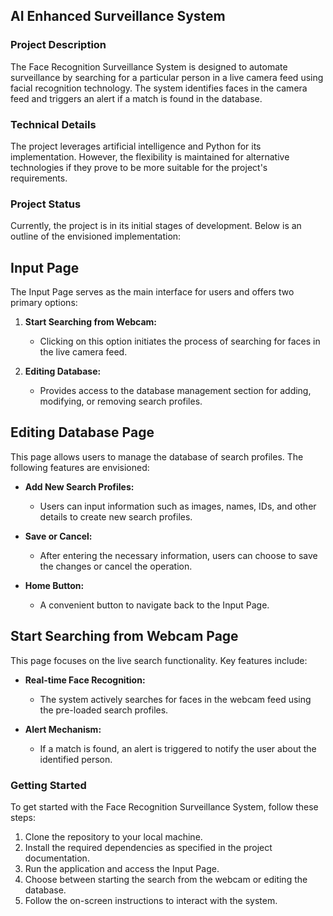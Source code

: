 ## AI Enhanced Surveillance System

### Project Description

The Face Recognition Surveillance System is designed to automate surveillance by searching for a particular person in a live camera feed using facial recognition technology. The system identifies faces in the camera feed and triggers an alert if a match is found in the database.

### Technical Details

The project leverages artificial intelligence and Python for its implementation. However, the flexibility is maintained for alternative technologies if they prove to be more suitable for the project's requirements.

### Project Status

Currently, the project is in its initial stages of development. Below is an outline of the envisioned implementation:

## Input Page

The Input Page serves as the main interface for users and offers two primary options:

1. **Start Searching from Webcam:**
   - Clicking on this option initiates the process of searching for faces in the live camera feed.
   
2. **Editing Database:**
   - Provides access to the database management section for adding, modifying, or removing search profiles.

## Editing Database Page

This page allows users to manage the database of search profiles. The following features are envisioned:

- **Add New Search Profiles:**
  - Users can input information such as images, names, IDs, and other details to create new search profiles.

- **Save or Cancel:**
  - After entering the necessary information, users can choose to save the changes or cancel the operation.

- **Home Button:**
  - A convenient button to navigate back to the Input Page.

## Start Searching from Webcam Page

This page focuses on the live search functionality. Key features include:

- **Real-time Face Recognition:**
  - The system actively searches for faces in the webcam feed using the pre-loaded search profiles.

- **Alert Mechanism:**
  - If a match is found, an alert is triggered to notify the user about the identified person.

### Getting Started

To get started with the Face Recognition Surveillance System, follow these steps:

1. Clone the repository to your local machine.
2. Install the required dependencies as specified in the project documentation.
3. Run the application and access the Input Page.
4. Choose between starting the search from the webcam or editing the database.
5. Follow the on-screen instructions to interact with the system.
